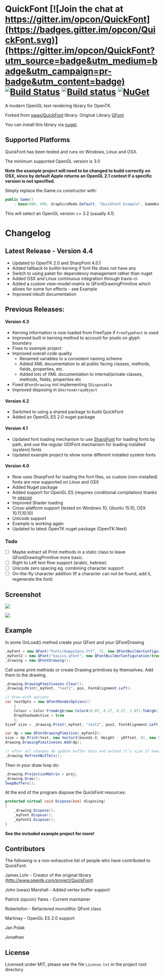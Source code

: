 QuickFont [![Join the chat at https://gitter.im/opcon/QuickFont](https://badges.gitter.im/opcon/QuickFont.svg)](https://gitter.im/opcon/QuickFont?utm_source=badge&utm_medium=badge&utm_campaign=pr-badge&utm_content=badge) [![Build Status](https://travis-ci.org/opcon/QuickFont.svg?branch=master)](https://travis-ci.org/opcon/QuickFont) [![Build status](https://ci.appveyor.com/api/projects/status/2t22o5k5eu989836/branch/master?svg=true)](https://ci.appveyor.com/project/opcon/quickfont/branch/master) [![NuGet](https://img.shields.io/nuget/v/QuickFont.Desktop.svg?maxAge=2592000)](https://www.nuget.org/packages/QuickFont.Desktop/)
=========

A modern OpenGL text rendering library for OpenTK.

Forked from [swax/QuickFont](https://github.com/swax/QuickFont) library.
Original Library [QFont](http://www.opentk.com/project/QuickFont)

You can install this library via [nuget](https://www.nuget.org/packages/QuickFont.Desktop/).

## Supported Platforms

QuickFont has been tested and runs on Windows, Linux and OSX.

The minimum supported OpenGL version is 3.0

**Note the example project will need to be changed to build correctly on OSX, since by default Apple returns an OpenGL 2.1 context if a specific version is not specified.**

Simply replace the Game.cs constructor with:

``` C#
public Game()
	: base(800, 600, GraphicsMode.Default, "QuickFont Example", GameWindowFlags.Default, DisplayDevice.Default, 3, 2, GraphicsContextFlags.Default)
```

This will select an OpenGL version >= 3.2 (usually 4.1).

# Changelog

## Latest Release - Version 4.4
* Updated to OpenTK 2.0 and SharpFont 4.0.1
* Added fallback to builtin kerning if font file does not have any
* Switch to using paket for dependency management rather than nuget
* Added OSX and Linux continuous integration through travis-ci
* Added a custom view-model-matrix to QFontDrawingPrimitive which allows for some fun effects - see Example
* Improved inbuilt documentation

## Previous Releases:

#### Version 4.3
* Kerning information is now loaded from FreeType if `FreeTypeFont` is used
* Improved built in kerning method to account for pixels on glyph boundary
* Fixes to example project
* Improved overall code quality
    * Renamed variables to a consistent naming scheme
    * Added XML documentation to all public facing classes, methods, fields, properties, etc.
    * Added lots of XML documentation to internal/private classes, methods, fields, properties etc
* Fixed `QFontDrawing` not implementing `IDisposable`
* Improved disposing in `QVertexArrayObject`

#### Version 4.2
* Switched to using a shared package to build QuickFont
* Added an OpenGL ES 2.0 nuget package

#### Version 4.1
* Updated font loading mechanism to use [SharpFont](https://github.com/Robmaister/SharpFont) for loading fonts by path, and use the regular GDIFont mechanism for loading installed (system) fonts
* Updated example project to show some different installed system fonts

#### Version 4.0
* Now uses SharpFont for loading the font files, so custom (non-installed) fonts are now supported on Linux and OSX
* Added Nuget package
* Added support for OpenGL ES (requires conditional compilation) thanks to [vescon](https://github.com/vescon/QuickFont)
* Improved Shader loading
* Cross-platform support (tested on Windows 10, Ubuntu 15.10, OSX 10.11,10.10)
* Unicode support
* Example is working again
* Updated to latest OpenTK nuget package (OpenTK.Next)

### Todo
- [ ] Maybe extract all Print methods in a static class to leave QFontDrawingPrimitive more basic.
- [ ] Right to Left text flow support (arabic, hebrew)
- [ ] Unicode zero spacing eg. combining character support
- [ ] On-the-fly character addition (If a character can not be found, add it, regenerate the font)

## Screenshot

![](http://i.imgur.com/M0iq083.png)

![](https://i.imgur.com/lf0mKCl.png)

## Example

In some OnLoad() method create your QFont and your QFontDrawing
```C#
_myFont = new QFont("Fonts/HappySans.ttf", 72, new QFontBuilderConfiguration(true));
_myFont2 = new QFont("basics.qfont", new QFontBuilderConfiguration(true));
_drawing = new QFontDrawing();
```

Call some print methods or create Drawing primitives by themselves.
Add them to the drawing.
```C#
_drawing.DrawingPimitiveses.Clear();
_drawing.Print(_myFont, "text1", pos, FontAlignment.Left);

// draw with options
var textOpts = new QFontRenderOptions()
    {
	Colour = Color.FromArgb(new Color4(0.8f, 0.1f, 0.1f, 1.0f).ToArgb()),
	DropShadowActive = true
	};
SizeF size = _drawing.Print(_myFont, "text2", pos2, FontAlignment.Left, textOpts);

var dp = new QFontDrawingPimitive(_myFont2);
size = dp.Print(text, new Vector3(bounds.X, Height - yOffset, 0), new SizeF(maxWidth, float.MaxValue), alignment);
drawing.DrawingPimitiveses.Add(dp);

// after all changes do update buffer data and extend it's size if needed.
_drawing.RefreshBuffers();

```

Then in your draw loop do:
```C#
_drawing.ProjectionMatrix = proj;
_drawing.Draw();
SwapBuffers();
```

At the end of the program dispose the QuickFont resources:
```C#
protected virtual void Dispose(bool disposing)
{
	_drawing.Dispose();
	_myFont.Dispose();
	_myFont2.Dispose();
}
```

**See the included example project for more!**

## Contributors

The following is a non-exhaustive list of people who have contributed to QuickFont:

James Lohr - Creator of the original library (http://www.opentk.com/project/QuickFont)

John (swax) Marshall - Added vertex buffer support

Patrick (opcon) Yates - Current maintainer

Robertofon - Refactored monolithic QFont class

Martinay - OpenGL ES 2.0 support

Jan Polak

Jonathan

## License

Licensed under MIT, please see the file `License.txt` in the project root directory
